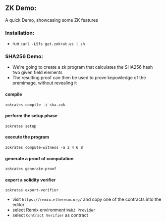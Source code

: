 ## ZK Demo:
A quick Demo, showcasing some ZK features

### Installation:
- run `curl -LSfs get.zokrat.es | sh`


### SHA256 Demo:
- We're going to create a zk program that calculates the SHA256 hash two given field elements
- The resulting proof can then be used to prove knpowledge of the premimage, without revealing it

#### compile
`zokrates compile -i sha.zok`

#### perform the setup phase
`zokrates setup`

#### execute the program
`zokrates compute-witness -a 2 4 6 8`

#### generate a proof of computation
`zokrates generate-proof`

#### export a solidity verifier
`zokrates export-verifier`

- visit `https://remix.ethereum.org/` and copy one of the contracts into the editor
- select Remix environment `Web3 Provider`
- select `Contract Verifier` as contract
